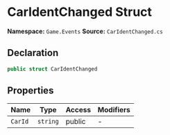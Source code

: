 # CarIdentChanged Struct

**Namespace:** `Game.Events`
**Source:** `CarIdentChanged.cs`

## Declaration

```csharp
public struct CarIdentChanged
```

## Properties

| Name | Type | Access | Modifiers |
|------|------|--------|-----------|
| `CarId` | `string` | public | - |

